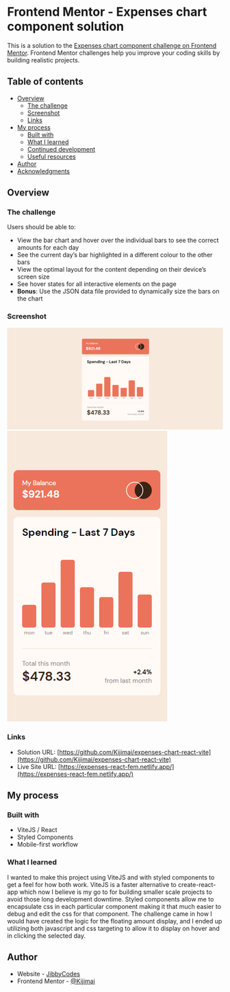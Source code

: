 # Frontend Mentor - Expenses chart component solution

This is a solution to the [Expenses chart component challenge on Frontend Mentor](https://www.frontendmentor.io/challenges/expenses-chart-component-e7yJBUdjwt). Frontend Mentor challenges help you improve your coding skills by building realistic projects.

## Table of contents

- [Overview](#overview)
  - [The challenge](#the-challenge)
  - [Screenshot](#screenshot)
  - [Links](#links)
- [My process](#my-process)
  - [Built with](#built-with)
  - [What I learned](#what-i-learned)
  - [Continued development](#continued-development)
  - [Useful resources](#useful-resources)
- [Author](#author)
- [Acknowledgments](#acknowledgments)

## Overview

### The challenge

Users should be able to:

- View the bar chart and hover over the individual bars to see the correct amounts for each day
- See the current day’s bar highlighted in a different colour to the other bars
- View the optimal layout for the content depending on their device’s screen size
- See hover states for all interactive elements on the page
- **Bonus**: Use the JSON data file provided to dynamically size the bars on the chart

### Screenshot

![](./src/screenshots/desktop-preview.png)
![](./src/screenshots/mobile-preview.png)

### Links

- Solution URL: [https://github.com/Kijimai/expenses-chart-react-vite](https://github.com/Kijimai/expenses-chart-react-vite)
- Live Site URL: [https://expenses-react-fem.netlify.app/](https://expenses-react-fem.netlify.app/)

## My process

### Built with

- ViteJS / React
- Styled Components
- Mobile-first workflow

### What I learned

I wanted to make this project using ViteJS and with styled components to get a feel for how both work. ViteJS is a faster alternative to create-react-app which now I believe is my go to for building smaller scale projects to avoid those long development downtime. Styled components allow me to encapsulate css in each particular component making it that much easier to debug and edit the css for that component. The challenge came in how I would have created the logic for the floating amount display, and I ended up utilizing both javascript and css targeting to allow it to display on hover and in clicking the selected day.

## Author

- Website - [JibbyCodes](https://jdbucog.netlify.app/)
- Frontend Mentor - [@Kijimai](https://www.frontendmentor.io/profile/Kijimai)
